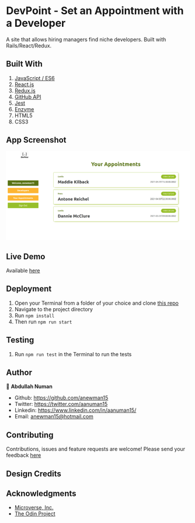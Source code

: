 # DevPoint - Set an Appointment with a Developer
A site that allows hiring managers find niche developers. Built with Rails/React/Redux.

## Built With
1. [JavaScript / ES6](https://developer.mozilla.org/en-US/docs/Web/JavaScript)
2. [React.js](https://reactjs.org/docs/getting-started.html)
3. [Redux.js](https://redux.js.org/)
4. [GitHub API](https://docs.github.com/en/rest/reference/repos)
5. [Jest](https://jestjs.io/docs/api)
6. [Enzyme](https://enzymejs.github.io/enzyme/)
7. HTML5
8. CSS3


## App Screenshot
![App Screenshot](./app-screenshot.png)

## Live Demo
Available [here](https://anewman15-dev-point.netlify.app/)

## Deployment
1. Open your Terminal from a folder of your choice and clone [this repo](https://github.com/anewman15/dev-point-react/)
2. Navigate to the project directory
3. Run `npm install`
4. Then run `npm run start`

## Testing
1. Run `npm run test` in the Terminal to run the tests

## Author

👤 **Abdullah Numan**

- Github:   https://github.com/anewman15
- Twitter:  https://twitter.com/aanuman15
- Linkedin: https://www.linkedin.com/in/aanuman15/
- Email:    anewman15@hotmail.com
## Contributing

Contributions, issues and feature requests are welcome!
Please send your feedback [here](https://github.com/anewman15/dev-point-react/issues)

## Design Credits

## Acknowledgments
- [Microverse, Inc.](https://www.microverse.org/)
- [The Odin Project](https://www.theodinproject.com/)
